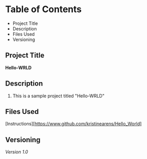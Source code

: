 # Table of Contents
- Project Title
- Description
- Files Used
- Versioning
## Project Title
**Hello-WRLD**
## Description
1. This is a sample project titled "Hello-WRLD"
## Files Used
[Instructions][https://www.github.com/kristinearens/Hello_World]
## Versioning
*Version 1.0*
